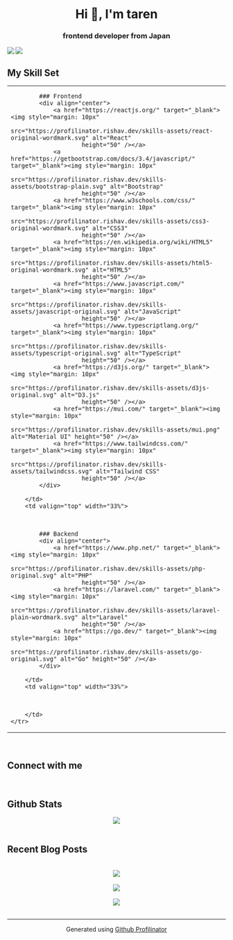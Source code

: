 <h1 align="center">Hi 👋, I'm taren</h1>
<h3 align="center">frontend developer from Japan</h3>

<div>
    <a href="https://github.com/anuraghazra/github-readme-stats">
        <img align="left"
            src="https://github-readme-stats.vercel.app/api?username=taren07&count_private=true&show_icons=true" />
    </a>
    <a href="https://github.com/anuraghazra/github-readme-stats">
        <img align="left" src="https://github-readme-stats.vercel.app/api/top-langs/?username=taren07" />
    </a>
</div>


<br />


## My Skill Set
<table>
    <tr>
        <td valign="top" width="33%">



            ### Frontend
            <div align="center">
                <a href="https://reactjs.org/" target="_blank"><img style="margin: 10px"
                        src="https://profilinator.rishav.dev/skills-assets/react-original-wordmark.svg" alt="React"
                        height="50" /></a>
                <a href="https://getbootstrap.com/docs/3.4/javascript/" target="_blank"><img style="margin: 10px"
                        src="https://profilinator.rishav.dev/skills-assets/bootstrap-plain.svg" alt="Bootstrap"
                        height="50" /></a>
                <a href="https://www.w3schools.com/css/" target="_blank"><img style="margin: 10px"
                        src="https://profilinator.rishav.dev/skills-assets/css3-original-wordmark.svg" alt="CSS3"
                        height="50" /></a>
                <a href="https://en.wikipedia.org/wiki/HTML5" target="_blank"><img style="margin: 10px"
                        src="https://profilinator.rishav.dev/skills-assets/html5-original-wordmark.svg" alt="HTML5"
                        height="50" /></a>
                <a href="https://www.javascript.com/" target="_blank"><img style="margin: 10px"
                        src="https://profilinator.rishav.dev/skills-assets/javascript-original.svg" alt="JavaScript"
                        height="50" /></a>
                <a href="https://www.typescriptlang.org/" target="_blank"><img style="margin: 10px"
                        src="https://profilinator.rishav.dev/skills-assets/typescript-original.svg" alt="TypeScript"
                        height="50" /></a>
                <a href="https://d3js.org/" target="_blank"><img style="margin: 10px"
                        src="https://profilinator.rishav.dev/skills-assets/d3js-original.svg" alt="D3.js"
                        height="50" /></a>
                <a href="https://mui.com/" target="_blank"><img style="margin: 10px"
                        src="https://profilinator.rishav.dev/skills-assets/mui.png" alt="Material UI" height="50" /></a>
                <a href="https://www.tailwindcss.com/" target="_blank"><img style="margin: 10px"
                        src="https://profilinator.rishav.dev/skills-assets/tailwindcss.svg" alt="Tailwind CSS"
                        height="50" /></a>
            </div>

        </td>
        <td valign="top" width="33%">



            ### Backend
            <div align="center">
                <a href="https://www.php.net/" target="_blank"><img style="margin: 10px"
                        src="https://profilinator.rishav.dev/skills-assets/php-original.svg" alt="PHP"
                        height="50" /></a>
                <a href="https://laravel.com/" target="_blank"><img style="margin: 10px"
                        src="https://profilinator.rishav.dev/skills-assets/laravel-plain-wordmark.svg" alt="Laravel"
                        height="50" /></a>
                <a href="https://go.dev/" target="_blank"><img style="margin: 10px"
                        src="https://profilinator.rishav.dev/skills-assets/go-original.svg" alt="Go" height="50" /></a>
            </div>

        </td>
        <td valign="top" width="33%">



        </td>
    </tr>
</table>

<br />


## Connect with me


<br />


## Github Stats
<div align="center"><img
        src="https://github-readme-stats.vercel.app/api?username=rishavanand&show_icons=true&count_private=true&hide_border=true"
        align="center" /></div>

<br />


## Recent Blog Posts


<br />

<div align="center"><img src="https://rishavanand.github.io/static/images/spotify-readme-example.svg" /></div>

<br />

<div align="center">
    <img src="https://komarev.com/ghpvc/?username=rishavanand&&style=flat-square" align="center" />
</div>


<br />

<div align="center">
    <a href="https://www.buymeacoffee.com/rishavanand" target="_blank" style="display: inline-block;">
        <img src="https://img.shields.io/badge/Donate-Buy%20Me%20A%20Coffee-orange.svg?style=flat-square&logo=buymeacoffee"
            align="center" />
    </a>
</div>
<br />

----
<div align="center">Generated using <a href="https://profilinator.rishav.dev/" target="_blank">Github Profilinator</a>
</div>
